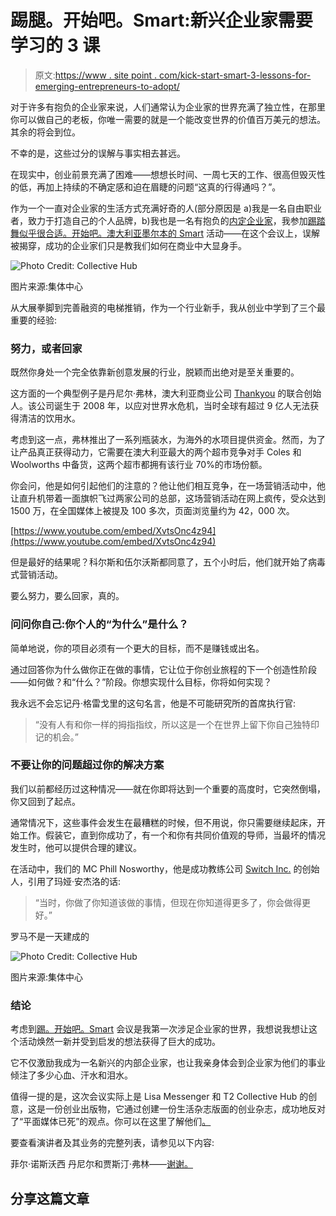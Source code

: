 # 踢腿。开始吧。Smart:新兴企业家需要学习的 3 课

> 原文:[https://www . site point . com/kick-start-smart-3-lessons-for-emerging-entrepreneurs-to-adopt/](https://www.sitepoint.com/kick-start-smart-3-lessons-for-emerging-entrepreneurs-to-adopt/)

对于许多有抱负的企业家来说，人们通常认为企业家的世界充满了独立性，在那里你可以做自己的老板，你唯一需要的就是一个能改变世界的价值百万美元的想法。其余的将会到位。

不幸的是，这些过分的误解与事实相去甚远。

在现实中，创业前景充满了困难——想想长时间、一周七天的工作、很高但毁灭性的低，再加上持续的不确定感和迫在眉睫的问题“这真的行得通吗？”。

作为一个一直对企业家的生活方式充满好奇的人(部分原因是 a)我是一名自由职业者，致力于打造自己的个人品牌，b)我也是一名有抱负的[内定企业家](http://collectivehub.com/2016/11/why-intrapreneurship-is-the-future-of-the-corporate-world/)，我参加[踢踏舞似乎很合适。开始吧。澳大利亚墨尔本的 Smart](http://kss.collectivehub.com/events/melbourne/) 活动——在这个会议上，误解被揭穿，成功的企业家们只是教我们如何在商业中大显身手。

![Photo Credit: Collective Hub](../Images/ef5c3eb146f3b8980132fa7bedbae9f4.png)

图片来源:集体中心

从大展拳脚到完善融资的电梯推销，作为一个行业新手，我从创业中学到了三个最重要的经验:

### 努力，或者回家

既然你身处一个完全依靠新创意发展的行业，脱颖而出绝对是至关重要的。

这方面的一个典型例子是丹尼尔·弗林，澳大利亚商业公司 [Thankyou](https://thankyou.co/) 的联合创始人。该公司诞生于 2008 年，以应对世界水危机，当时全球有超过 9 亿人无法获得清洁的饮用水。

考虑到这一点，弗林推出了一系列瓶装水，为海外的水项目提供资金。然而，为了让产品真正获得动力，它需要在澳大利亚最大的两个超市竞争对手 Coles 和 Woolworths 中备货，这两个超市都拥有该行业 70%的市场份额。

你会问，他是如何引起他们的注意的？他让他们相互竞争，在一场营销活动中，他让直升机带着一面旗帜飞过两家公司的总部，这场营销活动在网上疯传，受众达到 1500 万，在全国媒体上被提及 100 多次，页面浏览量约为 42，000 次。

[https://www.youtube.com/embed/XvtsOnc4z94](https://www.youtube.com/embed/XvtsOnc4z94)

但是最好的结果呢？科尔斯和伍尔沃斯都同意了，五个小时后，他们就开始了病毒式营销活动。

要么努力，要么回家，真的。

### 问问你自己:你个人的“为什么”是什么？

简单地说，你的项目必须有一个更大的目标，而不是赚钱或出名。

通过回答你为什么做你正在做的事情，它让位于你创业旅程的下一个创造性阶段——如何做？和“什么？”阶段。你想实现什么目标，你将如何实现？

我永远不会忘记丹·格雷戈里的这句名言，他是不可能研究所的首席执行官:

> “没有人有和你一样的拇指指纹，所以这是一个在世界上留下你自己独特印记的机会。”

### 不要让你的问题超过你的解决方案

我们以前都经历过这种情况——就在你即将达到一个重要的高度时，它突然倒塌，你又回到了起点。

通常情况下，这些事件会发生在最糟糕的时候，但不用说，你只需要继续起床，开始工作。假装它，直到你成功了，有一个和你有共同价值观的导师，当最坏的情况发生时，他可以提供合理的建议。

在活动中，我们的 MC Phill Nosworthy，他是成功教练公司 [Switch Inc.](http://www.switchinc.com.au/) 的创始人，引用了玛娅·安杰洛的话:

> “当时，你做了你知道该做的事情，但现在你知道得更多了，你会做得更好。”

罗马不是一天建成的

![Photo Credit: Collective Hub](../Images/724e2c6310257cd18718fe7cdb8bd0f1.png)

图片来源:集体中心

### 结论

考虑到[踢。开始吧。Smart](http://kss.collectivehub.com/) 会议是我第一次涉足企业家的世界，我想说我想让这个活动焕然一新并受到启发的想法获得了巨大的成功。

它不仅激励我成为一名新兴的内部企业家，也让我亲身体会到企业家为他们的事业倾注了多少心血、汗水和泪水。

值得一提的是，这次会议实际上是 Lisa Messenger 和 T2 Collective Hub 的创意，这是一份创业出版物，它通过创建一份生活杂志版面的创业杂志，成功地反对了“平面媒体已死”的观点。你可以在这里了解他们[。](https://collectivehub.com/)

要查看演讲者及其业务的完整列表，请参见以下内容:

菲尔·诺斯沃西
丹尼尔和贾斯汀·弗林——[谢谢。](https://thankyou.co/)

## 分享这篇文章